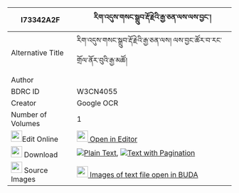 |I73342A2F|རིག་འདུས་གསང་སྒྲུབ་རྡོ་རྗེའི་རྒྱ་ཅན་ལས་ལས་བྱང་། 
| --- | --- 
|Alternative Title |རིག་འདུས་གསང་སྒྲུབ་རྡོ་རྗེའི་རྒྱ་ཅན་ལས། ལས་བྱང་ཚོར་བ་རང་གྲོལ་ནོར་བུའི་རྒྱ་མཚོ།
|Author | 
|BDRC ID | W3CN4055
|Creator | Google OCR
|Number of Volumes| 1
|<img width="25" src="https://img.icons8.com/color/25/000000/edit-property.png">Edit Online| [<img width="25" src="https://avatars.githubusercontent.com/u/45091458?s=200&v=4"> Open in Editor](http://editor.openpecha.org/I73342A2F)
|<img width="25" src="https://img.icons8.com/fluent/48/000000/download-2.png"/>  Download | [![](https://img.icons8.com/color/20/000000/txt.png)Plain Text](https://github.com/Openpecha/I73342A2F/releases/download/v1/rik_du_sang_drub_dorje_i_gya_c_plain_I73342A2F.zip), [![](https://img.icons8.com/color/20/000000/txt.png)Text with Pagination](https://github.com/Openpecha/I73342A2F/releases/download/v1/rik_du_sang_drub_dorje_i_gya_c_pages_I73342A2F.zip)
|<img width="25" src="https://img.icons8.com/plasticine/100/000000/pictures-folder.png"/>  Source Images | [<img width="25" src="https://library.bdrc.io/icons/BUDA-small.svg"> Images of text file open in BUDA](https://library.bdrc.io/show/bdr:W3CN4055)